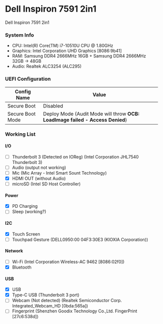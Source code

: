 # Dell Inspiron 7591 2in1
Dell Inspiron 7591 2in1

### System Info
- CPU: Intel(R) Core(TM) i7-10510U CPU @ 1.80GHz
- Graphics: Intel Corporation UHD Graphics [8086:9b41]
- RAM: Samsung DDR4 2666MHz 16GB + Samsung DDR4 2666MHz 32GB -> 48GB
- Audio: Realtek ALC3254 (ALC295)

### UEFI Configuration
| Config Name | Value |
| --- | --- |
| Secure Boot | Disabled |
| Secure Boot Mode | Deploy Mode (Audit Mode will throw **OCB: LoadImage failed - Access Denied**) |

### Working List

#### I/O
- [ ] Thunderbolt 3 (Detected on IOReg) (Intel Corporation JHL7540 Thunderbolt 3)
- [ ] Audio (output not working)
- [ ] Mic (Mic Array - Intel Smart Sount Technology)
- [x] HDMI OUT (without Audio)
- [ ] microSD (Intel SD Host Controller)

#### Power
- [x] PD Charging
- [ ] Sleep (working?)

#### I2C
- [x] Touch Screen
- [ ] Touchpad Gesture (DELL0950:00 04F3:30E3 (KIOXIA Corporation))

#### Network
- [ ] Wi-Fi (Intel Corporation Wireless-AC 9462 [8086:02f0])
- [x] Bluetooth

#### USB
- [x] USB
- [x] Type-C USB (Thunderbolt 3 port)
- [ ] Webcam (Not detected) (Realtek Semiconductor Corp. Integrated_Webcam_HD [0bda:565a])
- [ ] Fingerprint (Shenzhen Goodix Technology Co.,Ltd. FingerPrint [27c6:538d])
